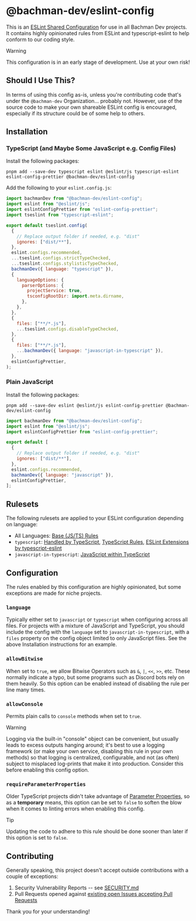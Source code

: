# @bachman-dev/eslint-config

This is an [ESLint Shared Configuration](https://eslint.org/docs/latest/extend/shareable-configs) for use in all Bachman Dev projects. It contains highly opinionated rules from ESLint and typescript-eslint to help conform to our coding style.

> [!WARNING]  
> This configuration is in an early stage of development. Use at your own risk!

## Should I Use This?

In terms of using this config as-is, unless you're contributing code that's under the `@bachman-dev` Organization... probably not. However, use of the source code to make your own shareable ESLint config is encouraged, especially if its structure could be of some help to others.

## Installation

### TypeScript (and Maybe Some JavaScript e.g. Config Files)

Install the following packages:

```shell
pnpm add --save-dev typescript eslint @eslint/js typescript-eslint eslint-config-prettier @bachman-dev/eslint-config
```

Add the following to your `eslint.config.js`:

```javascript
import bachmanDev from "@bachman-dev/eslint-config";
import eslint from "@eslint/js";
import eslintConfigPrettier from "eslint-config-prettier";
import tseslint from "typescript-eslint";

export default tseslint.config(
  {
    // Replace output folder if needed, e.g. "dist"
    ignores: ["dist/**"],
  },
  eslint.configs.recommended,
  ...tseslint.configs.strictTypeChecked,
  ...tseslint.configs.stylisticTypeChecked,
  bachmanDev({ language: "typescript" }),
  {
    languageOptions: {
      parserOptions: {
        projectService: true,
        tsconfigRootDir: import.meta.dirname,
      },
    },
  },
  {
    files: ["**/*.js"],
    ...tseslint.configs.disableTypeChecked,
  },
  {
    files: ["**/*.js"],
    ...bachmanDev({ language: "javascript-in-typescript" }),
  },
  eslintConfigPrettier,
);
```

### Plain JavaScript

Install the following packages:

```shell
pnpm add --save-dev eslint @eslint/js eslint-config-prettier @bachman-dev/eslint-config
```

```javascript
import bachmanDev from "@bachman-dev/eslint-config";
import eslint from "@eslint/js";
import eslintConfigPrettier from "eslint-config-prettier";

export default [
  {
    // Replace output folder if needed, e.g. "dist"
    ignores: ["dist/**"],
  },
  eslint.configs.recommended,
  bachmanDev({ language: "javascript" }),
  eslintConfigPrettier,
];
```

## Rulesets

The following rulesets are applied to your ESLint configuration depending on language:

- All Languages: [Base (JS/TS) Rules](/src/rules/README.md#base-jsts-rules)
- `typescript`: [Handled by TypeScript](/src/rules/README.md#handled-by-typescript), [TypeScript Rules](/src/rules/README.md#typescript-rules), [ESLint Extensions by typescript-eslint](/src/rules/README.md#eslint-extensions-by-typescript-eslint)
- `javascript-in-typescript`: [JavaScript within TypeScript](/src/rules/README.md#javascript-within-typescript)

## Configuration

The rules enabled by this configuration are highly opinionated, but some exceptions are made for niche projects.

### `language`

Typically either set to `javascript` or `typescript` when configuring across all files. For projects with a mixture of JavaScript and TypeScript, you should include the config with the `language` set to `javascript-in-typescript`, with a `files` property on the config object limited to only JavaScript files. See the above Installation instructions for an example.

### `allowBitwise`

When set to `true`, we allow Bitwise Operators such as `&`, `|`, `<<`, `>>`, etc. These normally indicate a typo, but some programs such as Discord bots rely on them heavily. So this option can be enabled instead of disabling the rule per line many times.

### `allowConsole`

Permits plain calls to `console` methods when set to `true`.

> [!WARNING]
> Logging via the built-in "console" object can be convenient, but usually leads to excess outputs hanging around; it's best to use a logging framework (or make your own service, disabling this rule in your own methods) so that logging is centralized, configurable, and not (as often) subject to misplaced log-prints that make it into production. Consider this before enabling this config option.

### `requireParameterProperties`

Older TypeScript projects didn't take advantage of [Parameter Properties](https://www.typescriptlang.org/docs/handbook/2/classes.html#parameter-properties), so as a **temporary** means, this option can be set to `false` to soften the blow when it comes to linting errors when enabling this config.

> [!TIP]
> Updating the code to adhere to this rule should be done sooner than later if this option is set to `false`.

## Contributing

Generally speaking, this project doesn't accept outside contributions with a couple of exceptions:

1. Security Vulnerability Reports -- see [SECURITY.md](/SECURITY.md)
2. Pull Requests opened against [existing open Issues accepting Pull Requests](https://github.com/bachman-dev/eslint-config/issues?q=is%3Aopen+is%3Aissue+label%3A%22accepting+prs%22)

Thank you for your understanding!
